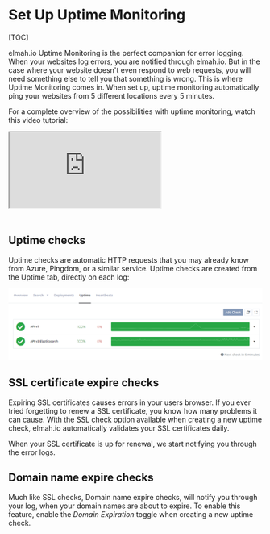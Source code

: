 # Set Up Uptime Monitoring

[TOC]

elmah.io Uptime Monitoring is the perfect companion for error logging. When your websites log errors, you are notified through elmah.io. But in the case where your website doesn't even respond to web requests, you will need something else to tell you that something is wrong. This is where Uptime Monitoring comes in. When set up, uptime monitoring automatically ping your websites from 5 different locations every 5 minutes.

For a complete overview of the possibilities with uptime monitoring, watch this video tutorial:

<div class="embed-responsive embed-responsive-16by9">
  <iframe class="embed-responsive-item" src="https://www.youtube.com/embed/EZ9iNfB9Blw?rel=0" allowfullscreen></iframe>
</div><br/>

## Uptime checks

Uptime checks are automatic HTTP requests that you may already know from Azure, Pingdom, or a similar service. Uptime checks are created from the Uptime tab, directly on each log:

![Uptime checks](images/uptime_check_with_error.png)

## SSL certificate expire checks

Expiring SSL certificates causes errors in your users browser. If you ever tried forgetting to renew a SSL certificate, you know how many problems it can cause. With the SSL check option available when creating a new uptime check, elmah.io automatically validates your SSL certificates daily.

When your SSL certificate is up for renewal, we start notifying you through the error logs.

## Domain name expire checks

Much like SSL checks, Domain name expire checks, will notify you through your log, when your domain names are about to expire. To enable this feature, enable the *Domain Expiration* toggle when creating a new uptime check.